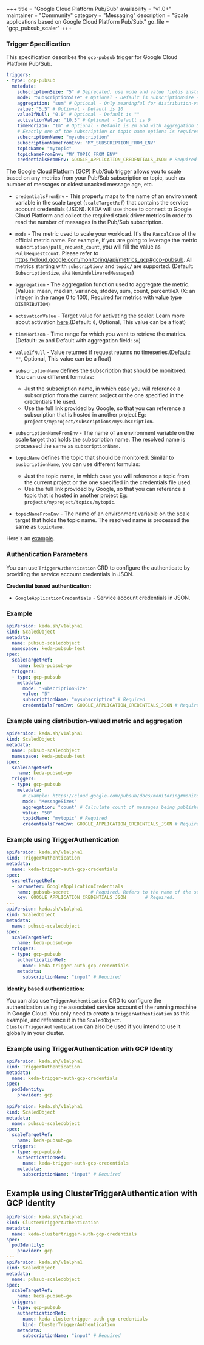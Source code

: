 +++
title = "Google Cloud Platform Pub/Sub"
availability = "v1.0+"
maintainer = "Community"
category = "Messaging"
description = "Scale applications based on Google Cloud Platform Pub/Sub."
go_file = "gcp_pubsub_scaler"
+++

### Trigger Specification

This specification describes the `gcp-pubsub` trigger for Google Cloud Platform Pub/Sub.

```yaml
triggers:
- type: gcp-pubsub
  metadata:
    subscriptionSize: "5" # Deprecated, use mode and value fields instead
    mode: "SubscriptionSize" # Optional - Default is SubscriptionSize - SubscriptionSize or OldestUnackedMessageAge
    aggregation: "sum" # Optional - Only meaningful for distribution-valued metrics
    value: "5.5" # Optional - Default is 10
    valueIfNull: '0.0' # Optional - Default is ""
    activationValue: "10.5" # Optional - Default is 0
    timeHorizon: "1m" # Optional - Default is 2m and with aggregation 5m
    # Exactly one of the subscription or topic name options is required
    subscriptionName: "mysubscription"
    subscriptionNameFromEnv: "MY_SUBSCRIPTION_FROM_ENV"
    topicName: "mytopic"
    topicNameFromEnv: "MY_TOPIC_FROM_ENV"
    credentialsFromEnv: GOOGLE_APPLICATION_CREDENTIALS_JSON # Required
```

The Google Cloud Platform (GCP) Pub/Sub trigger allows you to scale based on any metrics from your Pub/Sub subscription or topic, such as number of messages or oldest unacked message age, etc.

- `credentialsFromEnv` - This property maps to the name of an environment variable in the scale target (`scaleTargetRef`) that contains the service account credentials (JSON). KEDA will use those to connect to Google Cloud Platform and collect the required stack driver metrics in order to read the number of messages in the Pub/Sub subscription.

- `mode` - The metric used to scale your workload. It's the `PascalCase` of the official metric name. For example, if you are going to leverage the metric `subscription/pull_request_count`, you will fill the value as `PullRequestCount`. Please refer to https://cloud.google.com/monitoring/api/metrics_gcp#gcp-pubsub. All metrics starting with `subscription/` and `topic/` are supported. (Default: `SubscriptionSize`, aka `NumUndeliveredMessages`)

- `aggregation` - The aggregation function used to aggregate the metric. (Values: mean, median, variance, stddev, sum, count, percentileX (X: an integer in the range 0 to 100), Required for metrics with value type `DISTRIBUTION`)


- `activationValue` - Target value for activating the scaler. Learn more about activation [here](./../concepts/scaling-deployments.md#activating-and-scaling-thresholds).(Default: `0`, Optional, This value can be a float)

- `timeHorizon` - Time range for which you want to retrieve the matrics. (Default: `2m` and Default with aggregation field: `5m`)

- `valueIfNull` - Value returned if request returns no timeseries.(Default: `""`, Optional, This value can be a float) 

- `subscriptionName` defines the subscription that should be monitored. You can use different formulas:
  - Just the subscription name, in which case you will reference a subscription from the current project or the one specified in the credentials file used.
  - Use the full link provided by Google, so that you can reference a subscription that is hosted in another project Eg: `projects/myproject/subscriptions/mysubscription`.

- `subscriptionNameFromEnv` - The name of an environment variable on the scale target that holds the subscription name. The resolved name is processed the same as `subscriptionName`.

- `topicName` defines the topic that should be monitored. Similar to `susbcriptionName`, you can use different formulas:
  - Just the topic name, in which case you will reference a topic from the current project or the one specified in the credentials file used.
  - Use the full link provided by Google, so that you can reference a topic that is hosted in another project Eg: `projects/myproject/topics/mytopic`.

- `topicNameFromEnv` - The name of an environment variable on the scale target that holds the topic name. The resolved name is processed the same as `topicName`.

Here's an [example](https://github.com/kedacore/sample-go-gcppubsub).

### Authentication Parameters
You can use `TriggerAuthentication` CRD to configure the authenticate by providing the service account credentials in JSON.


**Credential based authentication:**

- `GoogleApplicationCredentials` - Service account credentials in JSON.

### Example

```yaml
apiVersion: keda.sh/v1alpha1
kind: ScaledObject
metadata:
  name: pubsub-scaledobject
  namespace: keda-pubsub-test
spec:
  scaleTargetRef:
    name: keda-pubsub-go
  triggers:
  - type: gcp-pubsub
    metadata:
      mode: "SubscriptionSize"
      value: "5"
      subscriptionName: "mysubscription" # Required
      credentialsFromEnv: GOOGLE_APPLICATION_CREDENTIALS_JSON # Required
```

### Example using distribution-valued metric and aggregation

```yaml
apiVersion: keda.sh/v1alpha1
kind: ScaledObject
metadata:
  name: pubsub-scaledobject
  namespace: keda-pubsub-test
spec:
  scaleTargetRef:
    name: keda-pubsub-go
  triggers:
  - type: gcp-pubsub
    metadata:
      # Example: https://cloud.google.com/pubsub/docs/monitoring#monitoring_message_throughput_2
      mode: "MessageSizes"
      aggregation: "count" # Calculate count of messages being published
      value: "50"
      topicName: "mytopic" # Required
      credentialsFromEnv: GOOGLE_APPLICATION_CREDENTIALS_JSON # Required
```

### Example using TriggerAuthentication

```yaml
apiVersion: keda.sh/v1alpha1
kind: TriggerAuthentication
metadata:
  name: keda-trigger-auth-gcp-credentials
spec:
  secretTargetRef:
  - parameter: GoogleApplicationCredentials
    name: pubsub-secret        # Required. Refers to the name of the secret
    key: GOOGLE_APPLICATION_CREDENTIALS_JSON       # Required.
---
apiVersion: keda.sh/v1alpha1
kind: ScaledObject
metadata:
  name: pubsub-scaledobject
spec:
  scaleTargetRef:
    name: keda-pubsub-go
  triggers:
  - type: gcp-pubsub
    authenticationRef:
      name: keda-trigger-auth-gcp-credentials
    metadata:
      subscriptionName: "input" # Required
```

**Identity based authentication:**

You can also use `TriggerAuthentication` CRD to configure the authentication using the associated service account of the running machine in Google Cloud. You only need to create a `TriggerAuthentication` as this example, and reference it in the `ScaledObject`. `ClusterTriggerAuthentication` can also be used if you intend to use it globally in your cluster.

### Example using TriggerAuthentication with GCP Identity

```yaml
apiVersion: keda.sh/v1alpha1
kind: TriggerAuthentication
metadata:
  name: keda-trigger-auth-gcp-credentials
spec:
  podIdentity:
    provider: gcp
---
apiVersion: keda.sh/v1alpha1
kind: ScaledObject
metadata:
  name: pubsub-scaledobject
spec:
  scaleTargetRef:
    name: keda-pubsub-go
  triggers:
  - type: gcp-pubsub
    authenticationRef:
      name: keda-trigger-auth-gcp-credentials
    metadata:
      subscriptionName: "input" # Required
```

## Example using ClusterTriggerAuthentication with GCP Identity

```yaml
apiVersion: keda.sh/v1alpha1
kind: ClusterTriggerAuthentication
metadata:
  name: keda-clustertrigger-auth-gcp-credentials
spec:
  podIdentity:
    provider: gcp
---
apiVersion: keda.sh/v1alpha1
kind: ScaledObject
metadata:
  name: pubsub-scaledobject
spec:
  scaleTargetRef:
    name: keda-pubsub-go
  triggers:
  - type: gcp-pubsub
    authenticationRef:
      name: keda-clustertrigger-auth-gcp-credentials
      kind: ClusterTriggerAuthentication
    metadata:
      subscriptionName: "input" # Required
```
